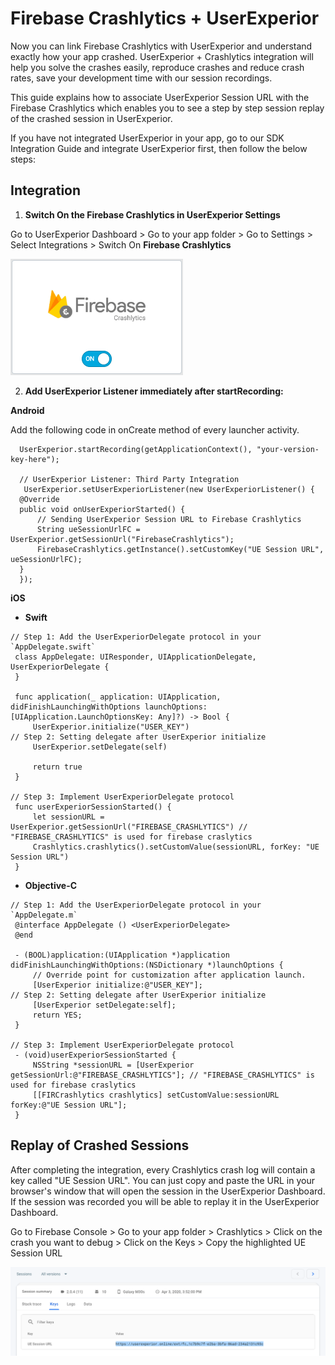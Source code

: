 # Firebase Crashlytics + UserExperior

Now you can link Firebase Crashlytics with UserExperior and understand exactly how your app crashed. UserExperior + Crashlytics integration will help you solve the crashes easily, reproduce crashes and reduce crash rates, save your development time with our session recordings.

This guide explains how to associate UserExperior Session URL with the Firebase Crashlytics which enables you to see a step by step session replay of the crashed session in UserExperior.

If you have not integrated UserExperior in your app, go to our SDK Integration Guide and integrate UserExperior first, then follow the below steps:

## Integration

1. **Switch On the Firebase Crashlytics in UserExperior Settings**

  Go to UserExperior Dashboard > Go to your app folder > Go to Settings > Select Integrations > Switch On **Firebase Crashlytics**
  
  ![Firebase Crashlytics Switch](_media/firebase-crashlytics-android/firebase-crashlytics-switch.png)

2. **Add UserExperior Listener immediately after startRecording:**

  **Android**
  
  Add the following code in onCreate method of every launcher activity.

  ```
    UserExperior.startRecording(getApplicationContext(), "your-version-key-here");
      
    // UserExperior Listener: Third Party Integration
     UserExperior.setUserExperiorListener(new UserExperiorListener() {
    @Override
    public void onUserExperiorStarted() {
        // Sending UserExperior Session URL to Firebase Crashlytics
        String ueSessionUrlFC = UserExperior.getSessionUrl("FirebaseCrashlytics");
        FirebaseCrashlytics.getInstance().setCustomKey("UE Session URL", ueSessionUrlFC);
    }
    });
  ```
  
  **iOS**
  
  * **Swift**
   ```
 // Step 1: Add the UserExperiorDelegate protocol in your `AppDelegate.swift`
    class AppDelegate: UIResponder, UIApplicationDelegate, UserExperiorDelegate {
    }
    
    func application(_ application: UIApplication, didFinishLaunchingWithOptions launchOptions: [UIApplication.LaunchOptionsKey: Any]?) -> Bool {
        UserExperior.initialize("USER_KEY")
 // Step 2: Setting delegate after UserExperior initialize
        UserExperior.setDelegate(self)

        return true
    }

 // Step 3: Implement UserExperiorDelegate protocol
    func userExperiorSessionStarted() {
        let sessionURL = UserExperior.getSessionUrl("FIREBASE_CRASHLYTICS") // "FIREBASE_CRASHLYTICS" is used for firebase craslytics
        Crashlytics.crashlytics().setCustomValue(sessionURL, forKey: "UE Session URL")
    }
  ```

  * **Objective-C**
   ```
 // Step 1: Add the UserExperiorDelegate protocol in your `AppDelegate.m`
    @interface AppDelegate () <UserExperiorDelegate>
    @end
    
    - (BOOL)application:(UIApplication *)application didFinishLaunchingWithOptions:(NSDictionary *)launchOptions {
        // Override point for customization after application launch.
        [UserExperior initialize:@"USER_KEY"];
 // Step 2: Setting delegate after UserExperior initialize
        [UserExperior setDelegate:self];
        return YES;
    }

 // Step 3: Implement UserExperiorDelegate protocol
    - (void)userExperiorSessionStarted {
        NSString *sessionURL = [UserExperior getSessionUrl:@"FIREBASE_CRASHLYTICS"]; // "FIREBASE_CRASHLYTICS" is used for firebase craslytics
        [[FIRCrashlytics crashlytics] setCustomValue:sessionURL forKey:@"UE Session URL"];
    }
  ```
  
## Replay of Crashed Sessions
 
After completing the integration, every Crashlytics crash log will contain a key called "UE Session URL". You can just copy and paste the URL in your browser's window that will open the session in the UserExperior Dashboard. If the session was recorded you will be able to replay it in the UserExperior Dashboard.

Go to Firebase Console > Go to your app folder > Crashlytics > Click on the crash you want to debug > Click on the Keys > Copy the highlighted UE Session URL

![Firebase Crashlytics Switch](_media/firebase-crashlytics-android/firebase-crashlytics-ue-session-url.png)

